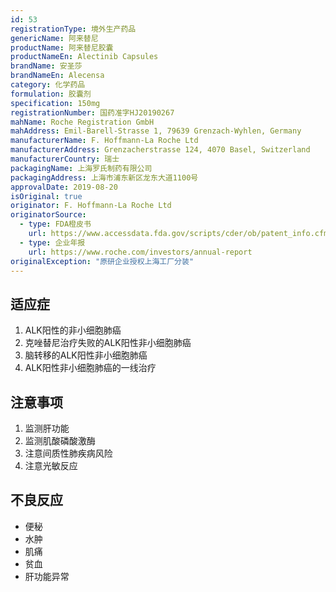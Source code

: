 ```yaml
---
id: 53
registrationType: 境外生产药品
genericName: 阿来替尼
productName: 阿来替尼胶囊
productNameEn: Alectinib Capsules
brandName: 安圣莎
brandNameEn: Alecensa
category: 化学药品
formulation: 胶囊剂
specification: 150mg
registrationNumber: 国药准字HJ20190267
mahName: Roche Registration GmbH
mahAddress: Emil-Barell-Strasse 1, 79639 Grenzach-Wyhlen, Germany
manufacturerName: F. Hoffmann-La Roche Ltd
manufacturerAddress: Grenzacherstrasse 124, 4070 Basel, Switzerland
manufacturerCountry: 瑞士
packagingName: 上海罗氏制药有限公司
packagingAddress: 上海市浦东新区龙东大道1100号
approvalDate: 2019-08-20
isOriginal: true
originator: F. Hoffmann-La Roche Ltd
originatorSource:
  - type: FDA橙皮书
    url: https://www.accessdata.fda.gov/scripts/cder/ob/patent_info.cfm?Product_No=001&Appl_No=208434
  - type: 企业年报
    url: https://www.roche.com/investors/annual-report
originalException: "原研企业授权上海工厂分装"
---
```


## 适应症

1. ALK阳性的非小细胞肺癌
2. 克唑替尼治疗失败的ALK阳性非小细胞肺癌
3. 脑转移的ALK阳性非小细胞肺癌
4. ALK阳性非小细胞肺癌的一线治疗

## 注意事项

1. 监测肝功能
2. 监测肌酸磷酸激酶
3. 注意间质性肺疾病风险
4. 注意光敏反应

## 不良反应

- 便秘
- 水肿
- 肌痛
- 贫血
- 肝功能异常 